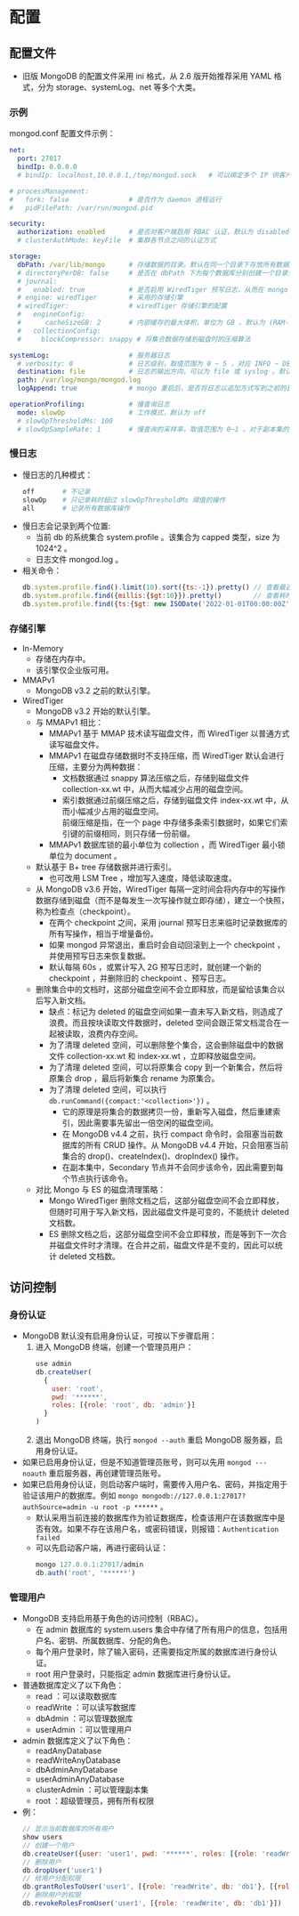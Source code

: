 # 配置

## 配置文件

- 旧版 MongoDB 的配置文件采用 ini 格式，从 2.6 版开始推荐采用 YAML 格式，分为 storage、systemLog、net 等多个大类。

### 示例

mongod.conf 配置文件示例：
```yml
net:
  port: 27017
  bindIp: 0.0.0.0
  # bindIp: localhost,10.0.0.1,/tmp/mongod.sock   # 可以绑定多个 IP 供客户端访问

# processManagement:
#   fork: false               # 是否作为 daemon 进程运行
#   pidFilePath: /var/run/mongod.pid

security:
  authorization: enabled      # 是否对客户端启用 RBAC 认证，默认为 disabled
  # clusterAuthMode: keyFile  # 集群各节点之间的认证方式

storage:
  dbPath: /var/lib/mongo      # 存储数据的目录。默认在同一个目录下存放所有数据库的各个集合的数据文件 collection-xx.wt 和 index-xx.wt
  # directoryPerDB: false     # 是否在 dbPath 下为每个数据库分别创建一个目录来存放数据文件。在 MongoDB 首次运行之后，不方便修改该配置参数
  # journal:
  #   enabled: true           # 是否启用 WiredTiger 预写日志，从而在 mongo 异常重启时自动恢复数据文件，默认为 true
  # engine: wiredTiger        # 采用的存储引擎
  # wiredTiger:               # wiredTiger 存储引擎的配置
  #   engineConfig:
  #      cacheSizeGB: 2       # 内部缓存的最大体积，单位为 GB 。默认为 (RAM-1GB)*50% ，至少为 0.25GB
  #   collectionConfig:
  #     blockCompressor: snappy # 将集合数据存储到磁盘时的压缩算法

systemLog:                    # 服务器日志
  # verbosity: 0              # 日志级别，取值范围为 0 ~ 5 ，对应 INFO ~ DEBUG
  destination: file           # 日志的输出方向，可以为 file 或 syslog 。默认输出到 stdout
  path: /var/log/mongo/mongod.log
  logAppend: true             # mongo 重启后，是否将日志以追加方式写到之前的日志文件。默认为 false ，会备份之前你的日志文件，并创建新的日志文件

operationProfiling:           # 慢查询日志
  mode: slowOp                # 工作模式，默认为 off
  # slowOpThresholdMs: 100
  # slowOpSampleRate: 1       # 慢查询的采样率，取值范围为 0~1 。对于副本集的从节点，采样率总是 1
```

### 慢日志

- 慢日志的几种模式：
  ```sh
  off       # 不记录
  slowOp    # 只记录耗时超过 slowOpThresholdMs 阈值的操作
  all       # 记录所有数据库操作
  ```
- 慢日志会记录到两个位置:
  - 当前 db 的系统集合 system.profile 。该集合为 capped 类型，size 为 1024^2 。
  - 日志文件 mongod.log 。
- 相关命令：
  ```js
  db.system.profile.find().limit(10).sort({ts:-1}).pretty() // 查看最近的 10 个慢查询
  db.system.profile.find({millis:{$gt:10}}).pretty()        // 查看耗时超过 10 毫秒的慢查询
  db.system.profile.find({ts:{$gt: new ISODate('2022-01-01T00:00:00Z'), $lt: new ISODate('2022-01-02T00:00:00Z')}}).pretty()  // 查看指定时间范围的慢查询
  ```

### 存储引擎

- In-Memory
  - 存储在内存中。
  - 该引擎仅企业版可用。
- MMAPv1
  - MongoDB v3.2 之前的默认引擎。
- WiredTiger
  - MongoDB v3.2 开始的默认引擎。
  - 与 MMAPv1 相比：
    - MMAPv1 基于 MMAP 技术读写磁盘文件，而 WiredTiger 以普通方式读写磁盘文件。
    - MMAPv1 在磁盘存储数据时不支持压缩，而 WiredTiger 默认会进行压缩，主要分为两种数据：
      - 文档数据通过 snappy 算法压缩之后，存储到磁盘文件 collection-xx.wt 中，从而大幅减少占用的磁盘空间。
      - 索引数据通过前缀压缩之后，存储到磁盘文件 index-xx.wt 中，从而小幅减少占用的磁盘空间。\
        前缀压缩是指，在一个 page 中存储多条索引数据时，如果它们索引键的前缀相同，则只存储一份前缀。
    - MMAPv1 数据库锁的最小单位为 collection ，而 WiredTiger 最小锁单位为 document 。
  - 默认基于 B+ tree 存储数据并进行索引。
    - 也可改用 LSM Tree ，增加写入速度，降低读取速度。
  - 从 MongoDB v3.6 开始，WiredTiger 每隔一定时间会将内存中的写操作数据存储到磁盘（而不是每发生一次写操作就立即存储），建立一个快照，称为检查点（checkpoint）。
    - 在两个 checkpoint 之间，采用 journal 预写日志来临时记录数据库的所有写操作，相当于增量备份。
    - 如果 mongod 异常退出，重启时会自动回滚到上一个 checkpoint ，并使用预写日志来恢复数据。
    - 默认每隔 60s ，或累计写入 2G 预写日志时，就创建一个新的 checkpoint ，并删除旧的 checkpoint 、预写日志。
  - 删除集合中的文档时，这部分磁盘空间不会立即释放，而是留给该集合以后写入新文档。
    - 缺点：标记为 deleted 的磁盘空间如果一直未写入新文档，则造成了浪费。而且按块读取文件数据时，deleted 空间会跟正常文档混合在一起被读取，浪费内存空间。
    - 为了清理 deleted 空间，可以删除整个集合，这会删除磁盘中的数据文件 collection-xx.wt 和 index-xx.wt ，立即释放磁盘空间。
    - 为了清理 deleted 空间，可以将原集合 copy 到一个新集合，然后将原集合 drop ，最后将新集合 rename 为原集合。
    - 为了清理 deleted 空间，可以执行 `db.runCommand({compact:'<collection>'})` 。
      - 它的原理是将集合的数据拷贝一份，重新写入磁盘，然后重建索引，因此需要事先留出一倍空闲的磁盘空间。
      - 在 MongoDB v4.4 之前，执行 compact 命令时，会阻塞当前数据库的所有 CRUD 操作。从 MongoDB v4.4 开始，只会阻塞当前集合的 drop()、createIndex()、dropIndex() 操作。
      - 在副本集中，Secondary 节点并不会同步该命令，因此需要到每个节点执行该命令。
  - 对比 Mongo 与 ES 的磁盘清理策略：
    - Mongo WiredTiger 删除文档之后，这部分磁盘空间不会立即释放，但随时可用于写入新文档，因此磁盘文件是可变的，不能统计 deleted 文档数。
    - ES 删除文档之后，这部分磁盘空间不会立即释放，而是等到下一次合并磁盘文件时才清理。在合并之前，磁盘文件是不变的，因此可以统计 deleted 文档数。

## 访问控制

### 身份认证

- MongoDB 默认没有启用身份认证，可按以下步骤启用：
  1. 进入 MongoDB 终端，创建一个管理员用户：
      ```js
      use admin
      db.createUser(
        {
          user: 'root',
          pwd: '******',
          roles: [{role: 'root', db: 'admin'}]
        }
      )
      ```
  2. 退出 MongoDB 终端，执行 `mongod --auth` 重启 MongoDB 服务器，启用身份认证。
- 如果已启用身份认证，但是不知道管理员账号，则可以先用 `mongod ---noauth` 重启服务器，再创建管理员账号。
- 如果已启用身份认证，则启动客户端时，需要传入用户名、密码，并指定用于验证该用户的数据库。例如 `mongo mongodb://127.0.0.1:27017?authSource=admin -u root -p ******` 。
  - 默认采用当前连接的数据库作为验证数据库，检查该用户在该数据库中是否有效。如果不存在该用户名，或密码错误，则报错：`Authentication failed`
  - 可以先启动客户端，再进行密码认证：
    ```js
    mongo 127.0.0.1:27017/admin
    db.auth('root', '******')
    ```

### 管理用户

- MongoDB 支持启用基于角色的访问控制（RBAC）。
  - 在 admin 数据库的 system.users 集合中存储了所有用户的信息，包括用户名、密钥、所属数据库、分配的角色。
  - 每个用户登录时，除了输入密码，还需要指定所属的数据库进行身份认证。
  - root 用户登录时，只能指定 admin 数据库进行身份认证。
- 普通数据库定义了以下角色：
  - read ：可以读取数据库
  - readWrite ：可以读写数据库
  - dbAdmin ：可以管理数据库
  - userAdmin ：可以管理用户
- admin 数据库定义了以下角色：
  - readAnyDatabase
  - readWriteAnyDatabase
  - dbAdminAnyDatabase
  - userAdminAnyDatabase
  - clusterAdmin ：可以管理副本集
  - root ：超级管理员，拥有所有权限
- 例：
  ```js
  // 显示当前数据库的所有用户
  show users
  // 创建一个用户
  db.createUser({user: 'user1', pwd: '******', roles: [{role: 'readWrite', db: 'db1'}]})
  // 删除用户
  db.dropUser('user1')
  // 给用户分配权限
  db.grantRolesToUser('user1', [{role: 'readWrite', db: 'db1'}, [{role: 'read', db: 'db2'}])
  // 删除用户的权限
  db.revokeRolesFromUser('user1', [{role: 'readWrite', db: 'db1'}])
  ```
